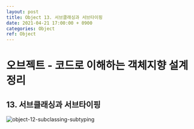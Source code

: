 ```yaml
---
layout: post
title: Object 13. 서브클래싱과 서브타이핑
date: 2021-04-21 17:00:00 + 0900
categories: Object
ref: Object
---
```


# 오브젝트 - 코드로 이해하는 객체지향 설계 정리
## 13. 서브클래싱과 서브타이핑

![object-12-subclassing-subtyping](https://user-images.githubusercontent.com/13375810/115518235-e7213380-a2c2-11eb-9153-98d0ccf9b038.png)